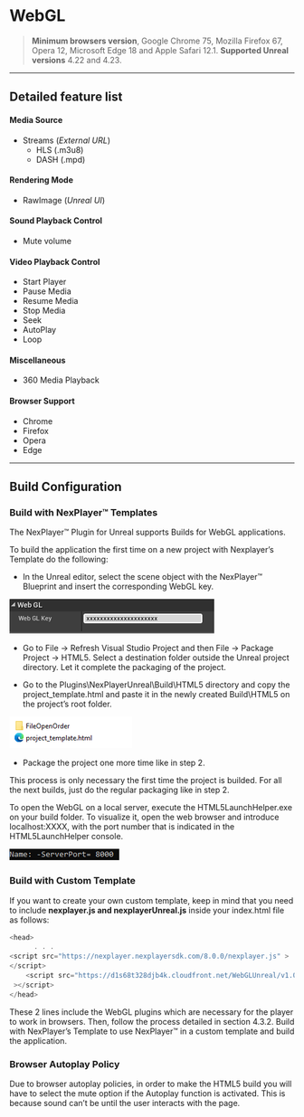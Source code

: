 # WebGL

> **Minimum browsers version**, Google Chrome 75, Mozilla Firefox 67, Opera 12, Microsoft Edge 18 and Apple Safari 12.1.
> **Supported Unreal versions** 4.22 and 4.23.

---
## Detailed feature list

#### Media Source
- Streams (*External URL*)
	- HLS (.m3u8)
	- DASH (.mpd)

#### Rendering Mode  
- RawImage (*Unreal UI*)	

#### Sound Playback Control
- Mute volume

#### Video Playback Control
- Start Player
- Pause Media
- Resume Media
- Stop Media
- Seek
- AutoPlay
- Loop

#### Miscellaneous
- 360 Media Playback

#### Browser Support
- Chrome
- Firefox
- Opera
- Edge

---
## Build Configuration
### Build with NexPlayer™ Templates

The NexPlayer™ Plugin for Unreal supports Builds for WebGL applications.

To build the application the first time on a new project with Nexplayer’s Template do the following:

- In the Unreal editor, select the scene object with the NexPlayer™ Blueprint and insert the corresponding WebGL key. 

![](../assets/platforms/web1.png)

- Go to File → Refresh Visual Studio Project and then  File → Package Project → HTML5. Select a destination folder outside the Unreal project directory. Let it complete the packaging of the project.

- Go to the Plugins\NexPlayerUnreal\Build\HTML5 directory and copy the project_template.html and paste it in the newly created Build\HTML5 on the project’s root folder.

![](../assets/platforms/web2.png)

- Package the project one more time like in step 2.

This process is only necessary the first time the project is builded. For all the next builds, just do the regular packaging like in step 2.


To open the WebGL on a local server, execute the HTML5LaunchHelper.exe on your build folder. To visualize it, open the web browser and introduce localhost:XXXX, with the port number that is indicated in the HTML5LaunchHelper console.

![](../assets/platforms/web3.png)

### Build with Custom Template

If you want to create your own custom template, keep in mind that you need to include **nexplayer.js and nexplayerUnreal.js** inside your index.html file as follows:
```csharp
<head>
      . . .
<script src="https://nexplayer.nexplayersdk.com/8.0.0/nexplayer.js" >
</script>
    <script src="https://d1s68t328djb4k.cloudfront.net/WebGLUnreal/v1.0/NexPlayerUnreal.js"
 ></script>
</head>
```

These 2 lines include the WebGL plugins which are necessary for the player to work in browsers.
Then, follow the process detailed in section 4.3.2. Build with NexPlayer’s Template  to use NexPlayer™ in a custom template and build the application.

### Browser Autoplay Policy

Due to browser autoplay policies, in order to make the HTML5 build you will have to select the mute option if the Autoplay function is activated. This is because sound can’t be  until the user interacts with the page.
